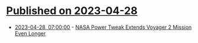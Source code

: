 # [Published on 2023-04-28](index.md)

* [2023-04-28, 07:00:00](https://science.slashdot.org/story/23/04/28/0017208/nasa-power-tweak-extends-voyager-2-mission-even-longer?utm_source=rss1.0mainlinkanon&utm_medium=feed) - [NASA Power Tweak Extends Voyager 2 Mission Even Longer](https://science.slashdot.org/story/23/04/28/0017208/nasa-power-tweak-extends-voyager-2-mission-even-longer?utm_source=rss1.0mainlinkanon&utm_medium=feed)
